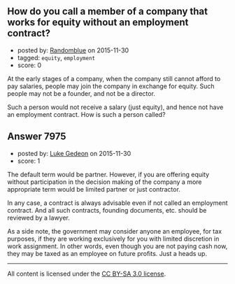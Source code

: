 ## How do you call a member of a company that works for equity without an employment contract?

- posted by: [Randomblue](https://stackexchange.com/users/363551/randomblue) on 2015-11-30
- tagged: `equity`, `employment`
- score: 0

<p>At the early stages of a company, when the company still cannot afford to pay salaries, people may join the company in exchange for equity. Such people may not be a founder, and not be a director.</p>

<p>Such a person would not receive a salary (just equity), and hence not have an employment contract. How is such a person called?</p>



## Answer 7975

- posted by: [Luke Gedeon](https://stackexchange.com/users/1119600/luke-gedeon) on 2015-11-30
- score: 1

<p>The default term would be partner. However, if you are offering equity without participation in the decision making of the company a more appropriate term would be limited partner or just contractor.</p>

<p>In any case, a contract is always advisable even if not called an employment contract. And all such contracts, founding documents, etc. should be reviewed by a lawyer.</p>

<p>As a side note, the government may consider anyone an employee, for tax purposes, if they are working exclusively for you with limited discretion in work assignment. In other words, even though you are not paying cash now, they may be taxed as an employee on future profits. Just a heads up.</p>




---

All content is licensed under the [CC BY-SA 3.0 license](https://creativecommons.org/licenses/by-sa/3.0/).
